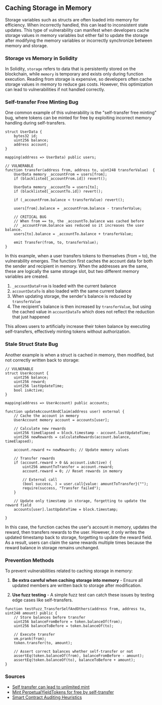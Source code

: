 ## Caching Storage in Memory

Storage variables such as structs are often loaded into memory for efficiency. When incorrectly handled, this can lead to inconsistent state updates. This type of vulnerability can manifest when developers cache storage values in memory variables but either fail to update the storage after modifying the memory variables or incorrectly synchronize between memory and storage.

### Storage vs Memory in Solidity

In Solidity, `storage` refers to data that is persistently stored on the blockchain, while `memory` is temporary and exists only during function execution. Reading from storage is expensive, so developers often cache storage values in memory to reduce gas costs. However, this optimization can lead to vulnerabilities if not handled correctly. 

### Self-transfer Free Minting Bug

One common example of this vulnerability is the "self-transfer free minting" bug, where tokens can be minted for free by exploiting incorrect memory handling during self-transfers.

```solidity
struct UserData {
    bytes32 id;
    uint256 balance;
    address account;
}

mapping(address => UserData) public users;

// VULNERABLE
function transfer(address from, address to, uint248 transferValue)  {   
    UserData memory _accountFrom = users[from];
    if (blacklisted[_accountFrom.id]) revert();
    
    UserData memory _accountTo = users[to];
    if (blacklisted[_accountTo.id]) revert();
    
    if (_accountFrom.balance < transferValue) revert();

    users[from].balance = _accountFrom.balance - transferValue;
    
    // CRITICAL BUG
    // When from == to, the _accountTo.balance was cached before
    // _accountFrom.balance was reduced so it increases the user balance.
    users[to].balance = _accountTo.balance + transferValue;
    
    emit Transfer(from, to, transferValue);
}
```

In this example, when a user transfers tokens to themselves (from = to), the vulnerability emerges. The function first caches the account data for both the sender and recipient in memory. When the addresses are the same, these are logically the same storage slot, but two different memory variables are created.

1. `_accountDataFrom` is loaded with the current balance
2. `accountDataTo` is also loaded with the same current balance
3. When updating storage, the sender's balance is reduced by `transferValue`
4. The recipient's balance is then increased by `transferValue`, but using the cached value in `accountDataTo` which does not reflect the reduction that just happened

This allows users to artificially increase their token balance by executing self-transfers, effectively minting tokens without authorization.

### Stale Struct State Bug

Another example is when a struct is cached in memory, then modified, but not correctly written back to storage:

```solidity
// VULNERABLE
struct UserAccount {
    uint256 balance;
    uint256 reward;
    uint256 lastUpdateTime;
    bool isActive;
}

mapping(address => UserAccount) public accounts;

function updateAccountAndClaim(address user) external {
    // Cache the account in memory
    UserAccount memory account = accounts[user];
    
    // Calculate new rewards
    uint256 timeElapsed = block.timestamp - account.lastUpdateTime;
    uint256 newRewards = calculateRewards(account.balance, timeElapsed);
    
    account.reward += newRewards; // Update memory values
    
    // Transfer rewards
    if (account.reward > 0 && account.isActive) {
        uint256 amountToTransfer = account.reward;
        account.reward = 0; // Reset rewards in memory
        
        // External call
        (bool success, ) = user.call{value: amountToTransfer}("");
        require(success, "Transfer failed");
    }
    
    // Update only timestamp in storage, forgetting to update the reward field
    accounts[user].lastUpdateTime = block.timestamp;
    
}
```

In this case, the function caches the user's account in memory, updates the reward, then transfers rewards to the user. However, it only writes the updated timestamp back to storage, forgetting to update the reward field. As a result, users can claim the same rewards multiple times because the reward balance in storage remains unchanged.


### Prevention Methods

To prevent vulnerabilities related to caching storage in memory:

1. **Be extra careful when caching storage into memory** - Ensure all updated members are written back to storage after modification.


2. **Use fuzz testing** - A simple fuzz test can catch these issues by testing edge cases like self-transfers.

```solidity
function testFuzz_TransferSelfAndOthers(address from, address to, uint248 amount) public {
    // Store balances before transfer
    uint256 balanceFromBefore = token.balanceOf(from);
    uint256 balanceToBefore = token.balanceOf(to);
    
    // Execute transfer
    vm.prank(from);
    token.transfer(to, amount);
    
    // Assert correct balances whether self-transfer or not
    assertEq(token.balanceOf(from), balanceFromBefore - amount);
    assertEq(token.balanceOf(to), balanceToBefore + amount);
}
```

### Sources

- [Self transfer can lead to unlimited mint ](https://solodit.cyfrin.io/issues/h-01-self-transfer-can-lead-to-unlimited-mint-code4rena-notional-notional-git)
- [Mint PerpetualYieldTokens for free by self-transfer](https://solodit.cyfrin.io/issues/mint-perpetualyieldtokens-for-free-by-self-transfer-spearbit-timeless-pdf)
- [Smart Contract Auditing Heuristics](https://github.com/OpenCoreCH/smart-contract-auditing-heuristics?tab=readme-ov-file#behavior-when-src--dst)

